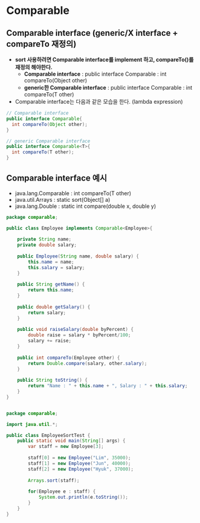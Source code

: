 # Comparable

## Comparable interface (generic/X interface + compareTo 재정의)
  - **sort 사용하려면 Comparable interface를 implement 하고, compareTo()를 재정의 해야한다.**
    - **Comparable interface** : public interface Comparable : int compareTo(Object other)
    - **generic한 Comparable interface** : public interface Comparable<T> : int compareTo(T other)
  - Comparable interface는 다음과 같은 모습을 한다. (lambda expression)

```java
// Comparable interface
public interface Comparable{
  int compareTo(Object other);
}

// generic Comparable interface
public interface Comparable<T>{
  int compareTo(T other);
}
```

## Comparable interface 예시
  - java.lang.Comparable<T> : int compareTo(T other)
  - java.util.Arrays : static sort(Object[] a)
  - java.lang.Double : static int compare(double x, double y)

```java
package comparable;

public class Employee implements Comparable<Employee>{
	
	private String name;
	private double salary;
	
	public Employee(String name, double salary) {
		this.name = name;
		this.salary = salary;
	}
	
	public String getName() {
		return this.name;
	}
	
	public double getSalary() {
		return salary;
	}
	
	public void raiseSalary(double byPercent) {
		double raise = salary * byPercent/100;
		salary += raise;
	}
	
	public int compareTo(Employee other) {
		return Double.compare(salary, other.salary);
	}
	
	public String toString() {
		return "Name : " + this.name + ", Salary : " + this.salary;
	}
}


package comparable;

import java.util.*;

public class EmployeeSortTest {
	public static void main(String[] args) {
		var staff = new Employee[3];
		
		staff[0] = new Employee("Lim", 35000);
		staff[1] = new Employee("Jun", 40000);
		staff[2] = new Employee("Hyuk", 37000);
		
		Arrays.sort(staff);
		
		for(Employee e : staff) {
			System.out.println(e.toString());
		}
	}
}
```
